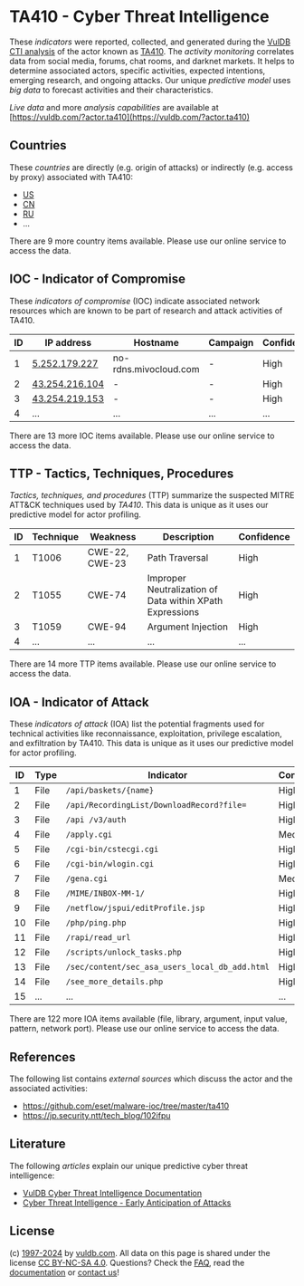 # TA410 - Cyber Threat Intelligence

These _indicators_ were reported, collected, and generated during the [VulDB CTI analysis](https://vuldb.com/?kb.cti) of the actor known as [TA410](https://vuldb.com/?actor.ta410). The _activity monitoring_ correlates data from social media, forums, chat rooms, and darknet markets. It helps to determine associated actors, specific activities, expected intentions, emerging research, and ongoing attacks. Our unique _predictive model_ uses _big data_ to forecast activities and their characteristics.

_Live data_ and more _analysis capabilities_ are available at [https://vuldb.com/?actor.ta410](https://vuldb.com/?actor.ta410)

## Countries

These _countries_ are directly (e.g. origin of attacks) or indirectly (e.g. access by proxy) associated with TA410:

* [US](https://vuldb.com/?country.us)
* [CN](https://vuldb.com/?country.cn)
* [RU](https://vuldb.com/?country.ru)
* ...

There are 9 more country items available. Please use our online service to access the data.

## IOC - Indicator of Compromise

These _indicators of compromise_ (IOC) indicate associated network resources which are known to be part of research and attack activities of TA410.

ID | IP address | Hostname | Campaign | Confidence
-- | ---------- | -------- | -------- | ----------
1 | [5.252.179.227](https://vuldb.com/?ip.5.252.179.227) | no-rdns.mivocloud.com | - | High
2 | [43.254.216.104](https://vuldb.com/?ip.43.254.216.104) | - | - | High
3 | [43.254.219.153](https://vuldb.com/?ip.43.254.219.153) | - | - | High
4 | ... | ... | ... | ...

There are 13 more IOC items available. Please use our online service to access the data.

## TTP - Tactics, Techniques, Procedures

_Tactics, techniques, and procedures_ (TTP) summarize the suspected MITRE ATT&CK techniques used by _TA410_. This data is unique as it uses our predictive model for actor profiling.

ID | Technique | Weakness | Description | Confidence
-- | --------- | -------- | ----------- | ----------
1 | T1006 | CWE-22, CWE-23 | Path Traversal | High
2 | T1055 | CWE-74 | Improper Neutralization of Data within XPath Expressions | High
3 | T1059 | CWE-94 | Argument Injection | High
4 | ... | ... | ... | ...

There are 14 more TTP items available. Please use our online service to access the data.

## IOA - Indicator of Attack

These _indicators of attack_ (IOA) list the potential fragments used for technical activities like reconnaissance, exploitation, privilege escalation, and exfiltration by TA410. This data is unique as it uses our predictive model for actor profiling.

ID | Type | Indicator | Confidence
-- | ---- | --------- | ----------
1 | File | `/api/baskets/{name}` | High
2 | File | `/api/RecordingList/DownloadRecord?file=` | High
3 | File | `/api /v3/auth` | High
4 | File | `/apply.cgi` | Medium
5 | File | `/cgi-bin/cstecgi.cgi` | High
6 | File | `/cgi-bin/wlogin.cgi` | High
7 | File | `/gena.cgi` | Medium
8 | File | `/MIME/INBOX-MM-1/` | High
9 | File | `/netflow/jspui/editProfile.jsp` | High
10 | File | `/php/ping.php` | High
11 | File | `/rapi/read_url` | High
12 | File | `/scripts/unlock_tasks.php` | High
13 | File | `/sec/content/sec_asa_users_local_db_add.html` | High
14 | File | `/see_more_details.php` | High
15 | ... | ... | ...

There are 122 more IOA items available (file, library, argument, input value, pattern, network port). Please use our online service to access the data.

## References

The following list contains _external sources_ which discuss the actor and the associated activities:

* https://github.com/eset/malware-ioc/tree/master/ta410
* https://jp.security.ntt/tech_blog/102ifpu

## Literature

The following _articles_ explain our unique predictive cyber threat intelligence:

* [VulDB Cyber Threat Intelligence Documentation](https://vuldb.com/?kb.cti)
* [Cyber Threat Intelligence - Early Anticipation of Attacks](https://www.scip.ch/en/?labs.20201022)

## License

(c) [1997-2024](https://vuldb.com/?kb.changelog) by [vuldb.com](https://vuldb.com/?kb.about). All data on this page is shared under the license [CC BY-NC-SA 4.0](https://creativecommons.org/licenses/by-nc-sa/4.0/). Questions? Check the [FAQ](https://vuldb.com/?kb.faq), read the [documentation](https://vuldb.com/?kb) or [contact us](https://vuldb.com/?contact)!
